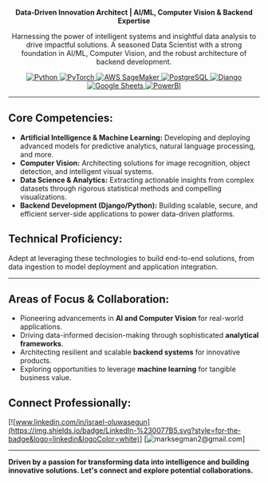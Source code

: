 <div align="center">

**Data-Driven Innovation Architect | AI/ML, Computer Vision & Backend Expertise**

Harnessing the power of intelligent systems and insightful data analysis to drive impactful solutions. A seasoned Data Scientist with a strong foundation in AI/ML, Computer Vision, and the robust architecture of backend development.
<p align="center">
  <a href="https://www.python.org/" target="_blank" rel="noreferrer"> <img src="https://img.shields.io/badge/Python-3776AB?style=for-the-badge&logo=python&logoColor=white" alt="Python"> </a>
  <a href="https://pytorch.org/" target="_blank" rel="noreferrer"> <img src="https://img.shields.io/badge/PyTorch-EE4C2C?style=for-the-badge&logo=pytorch&logoColor=white" alt="PyTorch"> </a>
  <a href="https://aws.amazon.com/sagemaker/" target="_blank" rel="noreferrer"> <img src="https://img.shields.io/badge/Amazon%20SageMaker-FF9900?style=for-the-badge&logo=amazonaws&logoColor=white" alt="AWS SageMaker"> </a>
  <a href="https://www.postgresql.org" target="_blank" rel="noreferrer"> <img src="https://img.shields.io/badge/PostgreSQL-316192?style=for-the-badge&logo=postgresql&logoColor=white" alt="PostgreSQL"> </a>
  <a href="https://www.djangoproject.com/" target="_blank" rel="noreferrer"> <img src="https://img.shields.io/badge/Django-092E20?style=for-the-badge&logo=django&logoColor=white" alt="Django"> </a>
  <a href="https://developers.google.com/sheets/api/quickstart/python" target="_blank" rel="noreferrer"> <img src="https://img.shields.io/badge/Google%20Sheets-34A853?style=for-the-badge&logo=googlesheets&logoColor=white" alt="Google Sheets"> </a>
  <a href="https://powerbi.microsoft.com/" target="_blank" rel="noreferrer"> <img src="https://img.shields.io/badge/PowerBI-F2C811?style=for-the-badge&logo=powerbi&logoColor=white" alt="PowerBI"> </a>

</p>


</div>

---

## Core Competencies:

* **Artificial Intelligence & Machine Learning:** Developing and deploying advanced models for predictive analytics, natural language processing, and more.
* **Computer Vision:** Architecting solutions for image recognition, object detection, and intelligent visual systems.
* **Data Science & Analytics:** Extracting actionable insights from complex datasets through rigorous statistical methods and compelling visualizations.
* **Backend Development (Django/Python):** Building scalable, secure, and efficient server-side applications to power data-driven platforms.

## Technical Proficiency:

Adept at leveraging these technologies to build end-to-end solutions, from data ingestion to model deployment and application integration.

---

## Areas of Focus & Collaboration:

* Pioneering advancements in **AI and Computer Vision** for real-world applications.
* Driving data-informed decision-making through sophisticated **analytical frameworks**.
* Architecting resilient and scalable **backend systems** for innovative products.
* Exploring opportunities to leverage **machine learning** for tangible business value.

## Connect Professionally:

[![www.linkedin.com/in/israel-oluwasegun](https://img.shields.io/badge/LinkedIn-%230077B5.svg?style=for-the-badge&logo=linkedin&logoColor=white)]
[![marksegman2@gmail.com](https://img.shields.io/badge/Email-D14836.svg?style=for-the-badge&logo=gmail&logoColor=white)]

---

**Driven by a passion for transforming data into intelligence and building innovative solutions. Let's connect and explore potential collaborations.**
